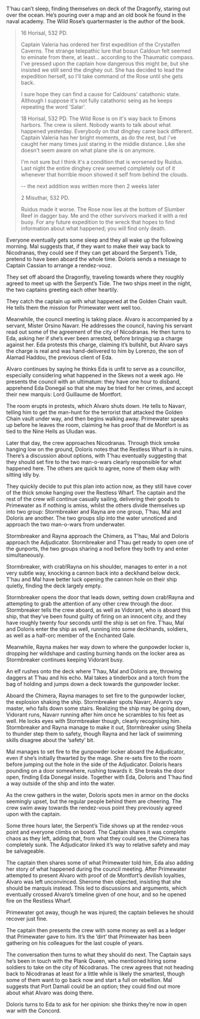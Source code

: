 T’hau can’t sleep, finding themselves on deck of the Dragonfly, staring out over the ocean. He’s pouring over a map and an old book he found in the naval academy. The Wild Rose’s quartermaster is the author of the book. 

> 16 Horisal, 532 PD.
> 
> Captain Valeria has ordered her first expedition of the Crystalfen Caverns. The strange telepathic lure that bosun Caldoun felt seemed to eminate from there, at least... according to the Thaumatic compass. I've pressed upon the captain how dangerous this might be, but she insisted we still send the dinghey out. She has decided to lead the expedition herself, so I'll take command of the Rose until she gets back.
> 
> I sure hope they can find a cause for Caldouns' catathonic state. Although I suppose it's not fully catathonic seing as he keeps repeating the word 'Salar'. 
> 
> 18 Horisal, 532 PD.
> The Wild Rose is on it's way back to Emons harbors. The crew is silent. Nobody wants to talk about what happened yesterday. Everybody on that dinghey came back different. Captain Valeria has her bright moments, as do the rest, but i've caught her many times just staring in the middle distance. Like she doesn't seem aware on what plane she is on anymore. 
> 
> I'm not sure but I think it's a condition that is worsened by Ruidus. Last night the entire dinghey crew seemed completely out of it whenever that horrible moon showed it self from behind the clouds.
> 
> -- the next addition was written more then 2 weeks later
> 
> 2 Misuthar, 532 PD.
> 
> Ruidus made it worse. The Rose now lies at the bottom of Slumber Reef in dagger bay. Me and the other survivors marked it with a red buoy. For any future expedition to the wreck that hopes to find information about what happened; you will find only death. 

Everyone eventually gets some sleep and they all wake up the following morning. Mal suggests that, if they want to make their way back to Nicodranas, they could see if they can get aboard the Serpent’s Tide, pretend to have been aboard the whole time. Doloris sends a message to Captain Cassian to arrange a rendez-vouz.

They set off aboard the Dragonfly, traveling towards where they roughly agreed to meet up with the Serpent’s Tide. The two ships meet in the night, the two captains greeting each other heartily. 

They catch the captain up with what happened at the Golden Chain vault. He tells them the mission for Primewater went well too.

Meanwhile, the council meeting is taking place. Alvaro is accompanied by a servant, Mister Orsino Navarr. He addresses the council, having his servant read out some of the agreement of the city of Nicodranas. He then turns to Eda, asking her if she’s ever been arrested, before bringing up a charge against her. Eda protests this charge, claiming it’s bullshit, but Alvaro says the charge is real and was hand-delivered to him by Lorenzo, the son of Alamad Haddou, the previous client of Eda.  

Alvaro continues by saying he thinks Eda is unfit to serve as a councillor, especially considering what happened in the Skews not a week ago. He presents the council with an ultimatum: they have one hour to disband, apprehend Eda Donegal so that she may be tried for her crimes, and accept their new marquis: Lord Guillaume de Montfort.

The room erupts in protests, which Alvaro shuts down. He tells to Navarr, telling him to get the man-hunt for the terrorist that attacked the Golden Chain vault under way, and then begins walking away. Primewater speaks up before he leaves the room, claiming he has proof that de Montfort is as tied to the Nine Hells as Uludan was.

Later that day, the crew approaches Nicodranas. Through thick smoke hanging low on the ground, Doloris notes that the Restless Wharf is in ruins. There’s a discussion about options, with T’hau eventually suggesting that they should set fire to the two man-o-wars clearly responsible for what happened here. The others are quick to agree, none of them okay with sitting idly by. 

They quickly decide to put this plan into action now, as they still have cover of the thick smoke hanging over the Restless Wharf. The captain and the rest of the crew will continue casually sailing, delivering their goods to Primewater as if nothing is amiss, whilst the others divide themselves up into two group: Stormbreaker and Rayna are one group, T’hau, Mal and Doloris are another. The two groups slip into the water unnoticed and approach the two man-o-wars from underwater. 

Stormbreaker and Rayna approach the Chimera, as T’hau, Mal and Doloris approach the Adjudicator. Stormbreaker and T’hau get ready to open one of the gunports, the two groups sharing a nod before they both try and enter simultaneously. 

Stormbreaker, with crab!Rayna on his shoulder, manages to enter in a not very subtle way, knocking a cannon back into a deckhand below deck. T’hau and Mal have better luck opening the cannon hole on their ship quietly, finding the deck largely empty. 

Stormbreaker opens the door that leads down, setting down crab!Rayna and attempting to grab the attention of any other crew through the door. Stormbreaker tells the crew aboard, as well as Vidorant, who is aboard this ship, that they’ve been found guilty of firing on an innocent city, and they have roughly twenty four seconds until the ship is set on fire.
T’hau, Mal and Doloris enter the ship as well, running into some deckhands, soldiers, as well as a half-orc member of the Enchanted Gale. 

Meanwhile, Rayna makes her way down to where the gunpowder locker is, dropping her wildshape and casting burning hands on the locker area as Stormbreaker continues keeping Vidorant busy.

An elf rushes onto the deck where T’hau, Mal and Doloris are, throwing daggers at T’hau and his echo. Mal takes a tinderbox and a torch from the bag of holding and jumps down a deck towards the gunpowder locker.  

Aboard the Chimera, Rayna manages to set fire to the gunpowder locker, the explosion shaking the ship. Stormbreaker spots Navarr, Alvaro’s spy master, who falls down some stairs. Realizing the ship may be going down, Vidorant runs, Navarr running after him once he scrambles to his feet as well. He locks eyes with Stormbreaker though, clearly recognising him. Stormbreaker and Rayna manage to make it out, Stormbreaker using Sheila to thunder step them to safety, though Rayna and her lack of swimming skills disagree about the ‘safety’ bit. 

Mal manages to set fire to the gunpowder locker aboard the Adjudicator, even if she’s initially thwarted by the mage. She re-sets fire to the room before jumping out the hole in the side of the Adjudicator. Doloris hears pounding on a door somewhere, rushing towards it. She breaks the door open, finding Eda Donegal inside. Together with Eda, Doloris and T’hau find a way outside of the ship and into the water.

As the crew gathers in the water, Doloris spots men in armor on the docks seemingly upset, but the regular people behind them are cheering. The crew swim away towards the rendez-vous point they previously agreed upon with the captain. 

Some three hours later, the Serpent’s Tide shows up at the rendez-vous point and everyone climbs on board. The Captain shares it was complete chaos as they left, adding that, from what they could see, the Chimera has completely sunk. The Adjudicator linked it’s way to relative safety and may be salvageable. 

The captain then shares some of what Primewater told him, Eda also adding her story of what happened during the council meeting. After Primewater attempted to present Alvaro with proof of de Montfort’s devilish loyalties, Alvaro was left unconvinced. Sherome then objected, insisting that she should be marquis instead. This led to discussions and arguments, which eventually crossed Alvaro’s timeline given of one hour, and so he opened fire on the Restless Wharf. 

Primewater got away, though he was injured; the captain believes he should recover just fine. 

The captain then presents the crew with some money as well as a ledger that Primewater gave to him. It’s the ‘dirt’ that Primewater has been gathering on his colleagues for the last couple of years. 

The conversation then turns to what they should do next. The Captain says he’s been in touch with the Plank Queen, who mentioned hiring some soldiers to take on the city of Nicodranas. The crew agrees that not heading back to Nicodranas at least for a little while is likely the smartest, though some of them want to go back now and start a full on rebellion. Mal suggests that Port Damali could be an option; they could find out more about what Alvaro was doing there. 

Doloris turns to Eda to ask for her opinion: she thinks they’re now in open war with the Concord.  